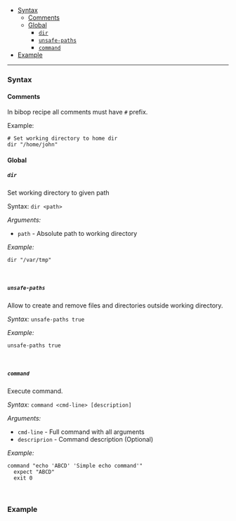 * [Syntax](#syntax)
  * [Comments](#comments)
  * [Global](#global)
    * [`dir`](#dir)
    * [`unsafe-paths`](#unsafe-paths)
    * [`command`](#command)
* [Example](#example)

---

### Syntax

#### Comments

In bibop recipe all comments must have `#` prefix. 

Example:

```
# Set working directory to home dir
dir "/home/john"
```

#### Global

##### `dir`

Set working directory to given path

Syntax: `dir <path>`

*Arguments:*

* `path` - Absolute path to working directory

*Example:*

```
dir "/var/tmp"
```

<br/>

##### `unsafe-paths`

Allow to create and remove files and directories outside working directory.

*Syntax:* `unsafe-paths true`

*Example:*
```
unsafe-paths true
```

<br/>

##### `command`

Execute command.

*Syntax:* `command <cmd-line> [description]`

*Arguments:*

* `cmd-line` - Full command with all arguments
* `descriprion` - Command description (Optional)

*Example:*

```
command "echo 'ABCD' 'Simple echo command'"
  expect "ABCD" 
  exit 0
```

<br/>

### Example

